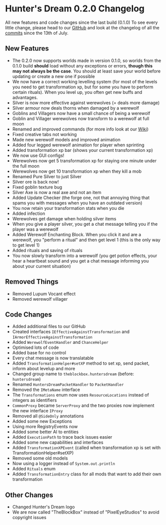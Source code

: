 # Hunter's Dream 0.2.0 Changelog

All new features and code changes since the last build (0.1.0)
To see every little change, please head to our [GitHub](https://github.com/TheGamingLord/HuntersDream) and look at the changelog of all the [commits](https://github.com/TheGamingLord/HuntersDream/commits/master) since the 13th of July.

## New Features

- The 0.2.0 now supports worlds made in version 0.1.0, so worlds from the 0.1.0 build **should** load without any exceptions or errors, **though this may not always be the case**. You should at least save your world before updating or create a new one if possible
- We now have a correct working levelling system (for most of the levels you need to get transformation xp, but for some you have to perform certain rituals). When you level up, you often get new buffs and advantages.
- Silver is now more effective against werewolves (= deals more damage) 
- Silver armour now deals thorns when damaged by a werewolf
- Goblins and Villagers now have a small chance of being a werewolf
- Goblin and Villager werewolves now transform to a werewolf at full moon
- Renamed and improved commands (for more info look at our [Wiki](https://github.com/TheGamingLord/HuntersDream/wiki))
- Fixed creative tabs not working
- Made new werewolf models and improved animation
- Added four legged werewolf animation for player when sprinting
- Added transformation xp bar (shows your current transformation xp)
- We now use GUI configs!
- Werewolves now get 5 transformation xp for staying one minute under the full moon
- Werewolves now get 10 transformation xp when they kill a mob
- Renamed Pure Silver to just Silver
- Silver ore is back now!
- Fixed goblin texture bug
- Silver Axe is now a real axe and not an item
- Added Update Checker (the forge one, not that annoying thing that spams you with messages when you have an outdated version)
- You now retain your transformation stats when you die
- Added infection
- Werewolves get damage when holding silver items
- When you give a player silver, you get a chat message telling you if the player was a werewolf
- Added Werewolf Enchanting Block. When you click it and are a werewolf, you "perform a ritual" and then get level 1 (this is the only way to get level 1)
- Added rituals and saving of rituals
- You now slowly transform into a werewolf (you get potion effects, your hear a heartbeat sound and you get a chat message informing you about your current situation)

## Removed Things

- Removed Lupum Vocant effect
- Removed werewolf villager

## Code Changes

- Added additional files to our GitHub
- Created interfaces `IEffectiveAgainstTransformation` and `IArmorEffectiveAgainstTransformation`
- Added `WerewolfEventHandler` and `ChanceHelper`
- Optimised lots of code 
- Added base for no control
- Every chat message is now translatable
- Added `TransformationHelper#setXP` method to set xp, send packet, inform about levelup and more
- Changed group name to `theblockbox.huntersdream` (before: `huntersdream`)
- Renamed `HuntersDreamPacketHandler` to `PacketHandler`
- Removed the `IMetaName` interface
- The `Transformations` enum now uses `ResourceLocations` instead of integers as identifiers
- `CommonProxy` became `ServerProxy` and the two proxies now implement the new interface `IProxy`
- Removed all `@SideOnly` annotations
- Added some new Exceptions
- Using more RegistryEvents now
- Added some better AI to entities
- Added `ExecutionPath` to trace back issues easier
- Added some new capabilities and interfaces
- Added `TransformationXPEvent` (called when transformation xp is set with TransformationHelper#setXP)
- Removed some old models
- Now using a logger instead of `System.out.println`
- Added `Rituals` enum
- Added `TransformationEntry` class for all mods that want to add their own transformation

## Other Changes

- Changed Hunter's Dream logo
- We are now called "TheBlockBox" instead of "PixelEyeStudios" to avoid copyright issues
